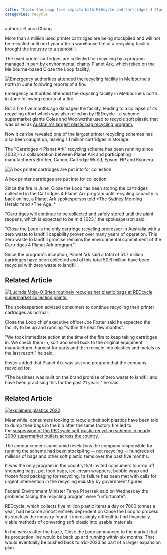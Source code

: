 ```yaml
---
title: "Close the Loop fire impacts both REDcycle and Cartridges 4 Planet Ark"
categories: recycle
---
```


authors:
-Laura Chung

More than a million used printer cartridges are being stockpiled and will not be recycled until next year after a warehouse fire at a recycling facility brought the industry to a standstill.

The used printer cartridges are collected for recycling by a program managed in part by environmental charity Planet Ark, which relied on the Melbourne-based Close the Loop facility.

![Emergency authorities attended the recycling facility in Melbourne's north in June following reports of a fire.](https://static.ffx.io/images/$zoom_0.552%2C$multiply_0.5855%2C$ratio_1.776846%2C$width_1059%2C$x_0%2C$y_0/t_crop_custom/q_86%2Cf_auto/97e8c5777e2495172e4e0e0b5134df73d0cb7228)

Emergency authorities attended the recycling facility in Melbourne's north in June following reports of a fire.

But a fire five months ago damaged the facility, leading to a collapse of its recycling effort which was also relied on by REDcycle - a scheme supermarket giants Coles and Woolworths used to recycle soft plastic that was billed as [Australia's largest plastic bag recycling program.](https://www.theage.com.au/link/follow-20170101-p5bw9q)

Now it can be revealed one of the largest printer recycling schemes has also been caught up, leaving 1.1 million cartridges in storage.

The "Cartridges 4 Planet Ark" recycling scheme has been running since 2003, in a collaboration between Planet Ark and participating manufacturers Brother, Canon, Cartridge World, Epson, HP and Kyocera.

![A box printer cartridges are put into for collection.](https://static.ffx.io/images/$zoom_0.114%2C$multiply_0.7487%2C$ratio_1%2C$width_378%2C$x_0%2C$y_78/t_crop_custom/q_86%2Cf_auto/38b826684ec85693d79540ef98663f1a649afa77)

A box printer cartridges are put into for collection.

Since the fire in June, Close the Loop has been storing the cartridges collected in the Cartridges 4 Planet Ark program until recycling capacity is back online, a Planet Ark spokesperson told *The Sydney Morning Herald *and *The Age. *

"Cartridges will continue to be collected and safely stored until the plant reopens, which is expected to be mid 2023," the spokesperson said.

"Close the Loop is the only cartridge recycling processor in Australia with a zero waste to landfill capability proven over many years of operation. This zero waste to landfill promise remains the environmental commitment of the Cartridges 4 Planet Ark program."

Since the program's inception, Planet Ark said a total of 51.7 million cartridges have been collected and of this total 50.6 million have been recycled with zero waste to landfill.

Related Article
---------------

[![Lucinda Moje-O'Brien routinely recycles her plastic bags at REDcycle supermarket collection points.](https://static.ffx.io/images/$zoom_0.23834037037037034%2C$multiply_0.5127%2C$ratio_1.776846%2C$width_1059%2C$x_92%2C$y_76/t_crop_custom/q_86%2Cf_auto/2078acd3aad8abf842ed12940a8eb3dafcb246a9)](https://www.theage.com.au/national/coles-woolworths-recycling-scheme-collapses-after-secret-stockpiles-revealed-20221107-p5bw9q.html)

The spokesperson advised consumers to continue recycling their printer cartridges as normal.

Close the Loop chief executive officer Joe Foster said he expected the facility to be up and running "within the next few months".

"We took immediate action at the time of the fire to keep taking cartridges in. We check them in, sort and send back to the original equipment manufacturer, harvest for parts and then recycle into plastics and metals as the last resort," he said.

Foster added that Planet Ark was just one program that the company recycled for.

"The business was built on the brand promise of zero waste to landfill and have been practising this for the past 21 years," he said.

Related Article
---------------

[![explainers plastics 2022](https://static.ffx.io/images/$zoom_0.6623%2C$multiply_0.5127%2C$ratio_1.777778%2C$width_1059%2C$x_0%2C$y_0/t_crop_custom/q_86%2Cf_auto/48ec4ff20433f8514b73c5495ce3371c3127fb3d)](https://www.theage.com.au/environment/sustainability/with-no-recycling-what-should-you-do-with-your-plastic-bags-and-pasta-packets-20221109-p5bwqu.html)

Meanwhile, consumers looking to recycle their soft plastics have been told to dump their bags in the bin after the same factory fire led to the [suspension of the REDcycle soft plastic recycling scheme in nearly 2000 supermarket outlets across the country. ](https://www.theage.com.au/link/follow-20170101-p5bw9q)

The announcement came amid revelations the company responsible for running the scheme had been stockpiling -- not recycling -- hundreds of millions of bags and other soft plastic items over the past five months.

It was the only program in the country that invited consumers to drop off shopping bags, pet food bags, ice-cream wrappers, bubble wrap and frozen food packaging for recycling. Its failure has been met with calls for urgent intervention in the recycling industry by government figures.

Federal Environment Minister Tanya Plibersek said on Wednesday the problems facing the recycling program were "unfortunate".

REDcycle, which collects five million plastic items a day or 7000 tonnes a year, had become almost entirely dependent on Close the Loop to process its stock as the industry found it increasingly difficult to find financially viable methods of converting soft plastic into usable materials.

In the weeks after the blaze, Close the Loop announced to the market that its production line would be back up and running within six months. That would eventually be pushed back to mid-2023 as part of a larger expansion plan.